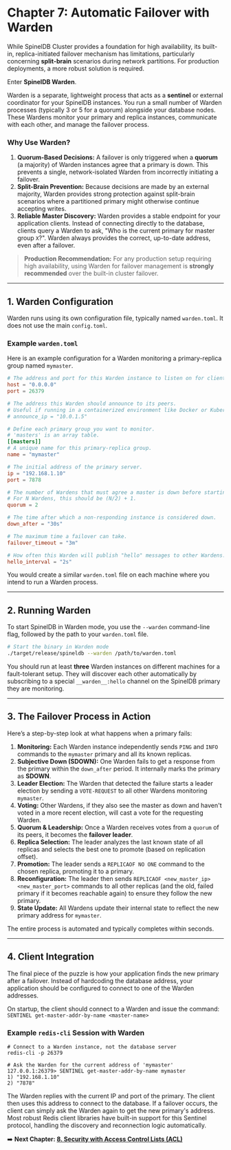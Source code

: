 # Chapter 7: Automatic Failover with Warden

While SpinelDB Cluster provides a foundation for high availability, its built-in, replica-initiated failover mechanism has limitations, particularly concerning **split-brain** scenarios during network partitions. For production deployments, a more robust solution is required.

Enter **SpinelDB Warden**.

Warden is a separate, lightweight process that acts as a **sentinel** or external coordinator for your SpinelDB instances. You run a small number of Warden processes (typically 3 or 5 for a quorum) alongside your database nodes. These Wardens monitor your primary and replica instances, communicate with each other, and manage the failover process.

### Why Use Warden?

1.  **Quorum-Based Decisions:** A failover is only triggered when a **quorum** (a majority) of Warden instances agree that a primary is down. This prevents a single, network-isolated Warden from incorrectly initiating a failover.
2.  **Split-Brain Prevention:** Because decisions are made by an external majority, Warden provides strong protection against split-brain scenarios where a partitioned primary might otherwise continue accepting writes.
3.  **Reliable Master Discovery:** Warden provides a stable endpoint for your application clients. Instead of connecting directly to the database, clients query a Warden to ask, "Who is the current primary for master group `X`?". Warden always provides the correct, up-to-date address, even after a failover.

> **Production Recommendation:** For any production setup requiring high availability, using Warden for failover management is **strongly recommended** over the built-in cluster failover.

---

## 1. Warden Configuration

Warden runs using its own configuration file, typically named `warden.toml`. It does not use the main `config.toml`.

### Example `warden.toml`

Here is an example configuration for a Warden monitoring a primary-replica group named `mymaster`.

```toml
# The address and port for this Warden instance to listen on for client queries.
host = "0.0.0.0"
port = 26379

# The address this Warden should announce to its peers.
# Useful if running in a containerized environment like Docker or Kubernetes.
# announce_ip = "10.0.1.5"

# Define each primary group you want to monitor.
# 'masters' is an array table.
[[masters]]
# A unique name for this primary-replica group.
name = "mymaster"

# The initial address of the primary server.
ip = "192.168.1.10"
port = 7878

# The number of Wardens that must agree a master is down before starting a failover.
# For N Wardens, this should be (N/2) + 1.
quorum = 2

# The time after which a non-responding instance is considered down.
down_after = "30s"

# The maximum time a failover can take.
failover_timeout = "3m"

# How often this Warden will publish "hello" messages to other Wardens.
hello_interval = "2s"
```

You would create a similar `warden.toml` file on each machine where you intend to run a Warden process.

---

## 2. Running Warden

To start SpinelDB in Warden mode, you use the `--warden` command-line flag, followed by the path to your `warden.toml` file.

```bash
# Start the binary in Warden mode
./target/release/spineldb --warden /path/to/warden.toml
```

You should run at least **three** Warden instances on different machines for a fault-tolerant setup. They will discover each other automatically by subscribing to a special `__warden__:hello` channel on the SpinelDB primary they are monitoring.

---

## 3. The Failover Process in Action

Here’s a step-by-step look at what happens when a primary fails:

1.  **Monitoring:** Each Warden instance independently sends `PING` and `INFO` commands to the `mymaster` primary and all its known replicas.
2.  **Subjective Down (SDOWN):** One Warden fails to get a response from the primary within the `down_after` period. It internally marks the primary as **SDOWN**.
3.  **Leader Election:** The Warden that detected the failure starts a leader election by sending a `VOTE-REQUEST` to all other Wardens monitoring `mymaster`.
4.  **Voting:** Other Wardens, if they also see the master as down and haven't voted in a more recent election, will cast a vote for the requesting Warden.
5.  **Quorum & Leadership:** Once a Warden receives votes from a `quorum` of its peers, it becomes the **failover leader**.
6.  **Replica Selection:** The leader analyzes the last known state of all replicas and selects the best one to promote (based on replication offset).
7.  **Promotion:** The leader sends a `REPLICAOF NO ONE` command to the chosen replica, promoting it to a primary.
8.  **Reconfiguration:** The leader then sends `REPLICAOF <new_master_ip> <new_master_port>` commands to all other replicas (and the old, failed primary if it becomes reachable again) to ensure they follow the new primary.
9.  **State Update:** All Wardens update their internal state to reflect the new primary address for `mymaster`.

The entire process is automated and typically completes within seconds.

---

## 4. Client Integration

The final piece of the puzzle is how your application finds the new primary after a failover. Instead of hardcoding the database address, your application should be configured to connect to one of the Warden addresses.

On startup, the client should connect to a Warden and issue the command:
`SENTINEL get-master-addr-by-name <master-name>`

### Example `redis-cli` Session with Warden

```shell
# Connect to a Warden instance, not the database server
redis-cli -p 26379

# Ask the Warden for the current address of 'mymaster'
127.0.0.1:26379> SENTINEL get-master-addr-by-name mymaster
1) "192.168.1.10"
2) "7878"
```

The Warden replies with the current IP and port of the primary. The client then uses this address to connect to the database. If a failover occurs, the client can simply ask the Warden again to get the new primary's address. Most robust Redis client libraries have built-in support for this Sentinel protocol, handling the discovery and reconnection logic automatically.

➡️ **Next Chapter: [8. Security with Access Control Lists (ACL)](./08-security-acl.md)**
